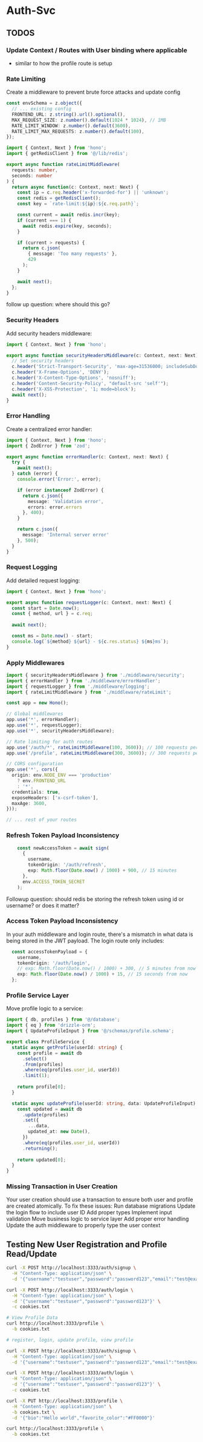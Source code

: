 # Auth-Svc

## TODOS

### Update Context / Routes with User binding where applicable

- similar to how the profile route is setup

### Rate Limiting

Create a middleware to prevent brute force attacks and update config

```config.ts
const envSchema = z.object({
  // ... existing config
  FRONTEND_URL: z.string().url().optional(),
  MAX_REQUEST_SIZE: z.number().default(1024 * 1024), // 1MB
  RATE_LIMIT_WINDOW: z.number().default(3600),
  RATE_LIMIT_MAX_REQUESTS: z.number().default(100),
});
```

```rateLimit.ts
import { Context, Next } from 'hono';
import { getRedisClient } from '@/lib/redis';

export async function rateLimitMiddleware(
  requests: number,
  seconds: number
) {
  return async function(c: Context, next: Next) {
    const ip = c.req.header('x-forwarded-for') || 'unknown';
    const redis = getRedisClient();
    const key = `rate-limit:${ip}:${c.req.path}`;

    const current = await redis.incr(key);
    if (current === 1) {
      await redis.expire(key, seconds);
    }

    if (current > requests) {
      return c.json(
        { message: 'Too many requests' },
        429
      );
    }

    await next();
  };
}
```

follow up question: where should this go?

### Security Headers

Add security headers middleware:

```security.ts
import { Context, Next } from 'hono';

export async function securityHeadersMiddleware(c: Context, next: Next) {
  // Set security headers
  c.header('Strict-Transport-Security', 'max-age=31536000; includeSubDomains');
  c.header('X-Frame-Options', 'DENY');
  c.header('X-Content-Type-Options', 'nosniff');
  c.header('Content-Security-Policy', "default-src 'self'");
  c.header('X-XSS-Protection', '1; mode=block');
  await next();
}
```

### Error Handling

Create a centralized error handler:

```ts
import { Context, Next } from 'hono';
import { ZodError } from 'zod';

export async function errorHandler(c: Context, next: Next) {
  try {
    await next();
  } catch (error) {
    console.error('Error:', error);

    if (error instanceof ZodError) {
      return c.json({ 
        message: 'Validation error', 
        errors: error.errors 
      }, 400);
    }

    return c.json({ 
      message: 'Internal server error' 
    }, 500);
  }
}
```

### Request Logging

Add detailed request logging:

```ts
import { Context, Next } from 'hono';

export async function requestLogger(c: Context, next: Next) {
  const start = Date.now();
  const { method, url } = c.req;
  
  await next();

  const ms = Date.now() - start;
  console.log(`${method} ${url} - ${c.res.status} ${ms}ms`);
}
```

### Apply Middlewares

```ts
import { securityHeadersMiddleware } from './middleware/security';
import { errorHandler } from './middleware/errorHandler';
import { requestLogger } from './middleware/logging';
import { rateLimitMiddleware } from './middleware/rateLimit';

const app = new Hono();

// Global middlewares
app.use('*', errorHandler);
app.use('*', requestLogger);
app.use('*', securityHeadersMiddleware);

// Rate limiting for auth routes
app.use('/auth/*', rateLimitMiddleware(100, 3600)); // 100 requests per hour
app.use('/profile', rateLimitMiddleware(300, 3600)); // 300 requests per hour

// CORS configuration
app.use('*', cors({
  origin: env.NODE_ENV === 'production' 
    ? env.FRONTEND_URL 
    : '*',
  credentials: true,
  exposeHeaders: ['x-csrf-token'],
  maxAge: 3600,
}));

// ... rest of your routes
```

### Refresh Token Payload Inconsistency

```ts
    const newAccessToken = await sign(
      {
        username,
        tokenOrigin: '/auth/refresh',
        exp: Math.floor(Date.now() / 1000) + 900, // 15 minutes
      },
      env.ACCESS_TOKEN_SECRET
    );
```

Followup question: should redis be storing the refresh token using id or username?  or does it matter?

### Access Token Payload Inconsistency

In your auth middleware and login route, there's a mismatch in what data is being stored in the JWT payload. The login route only includes:

```ts
  const accessTokenPayload = {
    username,
    tokenOrigin: '/auth/login',
    // exp: Math.floor(Date.now() / 1000) + 300, // 5 minutes from now
    exp: Math.floor(Date.now() / 1000) + 15, // 15 seconds from now
  };
```

### Profile Service Layer

Move profile logic to a service:

```ts
import { db, profiles } from '@/database';
import { eq } from 'drizzle-orm';
import { UpdateProfileInput } from '@/schemas/profile.schema';

export class ProfileService {
  static async getProfile(userId: string) {
    const profile = await db
      .select()
      .from(profiles)
      .where(eq(profiles.user_id, userId))
      .limit(1);
    
    return profile[0];
  }

  static async updateProfile(userId: string, data: UpdateProfileInput) {
    const updated = await db
      .update(profiles)
      .set({
        ...data,
        updated_at: new Date(),
      })
      .where(eq(profiles.user_id, userId))
      .returning();
    
    return updated[0];
  }
}
```

### Missing Transaction in User Creation

Your user creation should use a transaction to ensure both user and profile are created atomically.
To fix these issues:
Run database migrations
Update the login flow to include user ID
Add proper types
Implement input validation
Move business logic to service layer
Add proper error handling
Update the auth middleware to properly type the user context

## Testing New User Registration and Profile Read/Update

```bash
curl -X POST http://localhost:3333/auth/signup \
  -H "Content-Type: application/json" \
  -d '{"username":"testuser","password":"password123","email":"test@example.com","full_name":"Test User"}'

curl -X POST http://localhost:3333/auth/login \
  -H "Content-Type: application/json" \
  -d '{"username":"testuser","password":"password123"}' \
  -c cookies.txt

# View Profile Data
curl http://localhost:3333/profile \
  -b cookies.txt

# register, login, update profile, view profile

curl -X POST http://localhost:3333/auth/signup \
  -H "Content-Type: application/json" \
  -d '{"username":"testuser","password":"password123","email":"test@example.com","full_name":"Test User"}'

curl -X POST http://localhost:3333/auth/login \
  -H "Content-Type: application/json" \
  -d '{"username":"testuser","password":"password123"}' \
  -c cookies.txt

curl -X PUT http://localhost:3333/profile \
  -H "Content-Type: application/json" \
  -b cookies.txt \
  -d '{"bio":"Hello world","favorite_color":"#FF0000"}'

curl http://localhost:3333/profile \
  -b cookies.txt
```
